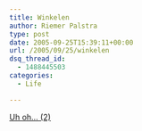 ```yaml
---
title: Winkelen
author: Riemer Palstra
type: post
date: 2005-09-25T15:39:11+00:00
url: /2005/09/25/winkelen
dsq_thread_id:
  - 1488445503
categories:
  - Life

---
```

[Uh oh&#8230; (2)][1]

 [1]: http://www.ikea.com/webapp/wcs/stores/servlet/IkeaNearYouView?storeId=9&langId=-22&catalogId=10101&StoreName=amsterdam